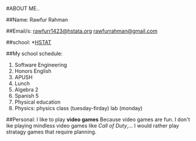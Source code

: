 #ABOUT ME..

##Name:
Rawfur Rahman

##Email/s: 
  rawfurr1423@hstata.org
  rawfurrahman@gmail.com

##school: 
*[HSTAT](http://schools.nyc.gov/SchoolPortals/20/K485/default.htm)

##My school schedule:
1. Software Engineering
2. Honors English
3. APUSH
4. Lunch
5. Algebra 2
6. Spanish 5
7. Physical education
8. Physics:
  physics class (tuesday-firday)
  lab (monday)

##Personal:
I like to play **video games** Because video games are fun. I don't ike playing mindless video games like _Call of Duty_,...
I would rather play stratagy games that require planning.